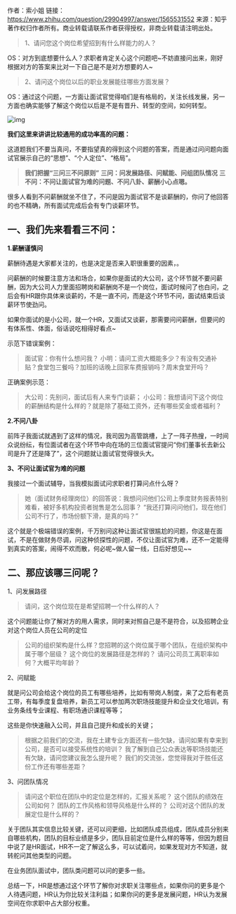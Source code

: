 作者：索小姐
链接：https://www.zhihu.com/question/29904997/answer/1565531552
来源：知乎
著作权归作者所有。商业转载请联系作者获得授权，非商业转载请注明出处。



> 1、请问您这个岗位希望招到有什么样能力的人？

OS：对方到底想要什么人？求职者肯定关心这个问题吧~不妨直接问出来，刚好根据对方的答案来比对一下自己是不是对方想要的人~

> 2、请问这个岗位以后的职业发展能往哪些方面发展？

OS：通过这个问题，一方面让面试官觉得咱们是有格局的，关注长线发展，另一方面也确实能够了解这个岗位以后是不是有晋升、转型的空间，如何转型。

![img](https://pic1.zhimg.com/50/v2-9523c34cc6cadc13edc8904f0bc545b3_hd.jpg?source=1940ef5c)

**我们这里来讲讲比较通用的成功率高的问题：**

这道题我们不要当真问，不要指望真的得到这个问题的答案，而是通过问问题向面试官展示自己的“思想”、“个人定位”、“格局”。

> **我们把握“三问三不问原则”** **三问：问发展路径、问赋能、问组团队情况** 
> **三不问：不问让面试官为难的问题、不问八卦、薪酬小心点嗯。**

很多人看到不问薪酬就坐不住了，不问是因为面试官不是谈薪酬的，你问了他回答的也不精确，所有面试完成后会有专门谈薪环节。

## 一、我们先来看看三不问：

**1.薪酬谨慎问**

薪酬待遇是大家都关注的，也是决定是否来入职很重要的因素，。

问薪酬的时候要注意方法和场合，如果你是面试的大公司，这个环节就不要问薪酬，因为大公司人力里面招聘岗和薪酬岗不是一个岗位，面试时候问了也白问，之后会有HR跟你具体来谈薪的，不是一直不问，而是这个环节不问，面试结束后谈薪环节使劲问。

如果你面试的是小公司，就一个HR，又面试又谈薪，那需要问问薪酬，但要问的有体系性、体面，俗话说吃相得好看点~

示范下错误案例：

> 面试官：你有什么想问我？ 小明：请问工资大概能多少？有没有交通补贴？食堂包三餐吗？加班的话晚上回家车费报销吗？周末食堂开吗？

正确案例示范：

> 大公司：先别问，面试后有人来专门谈薪；
> 小公司：我想请问下这个岗位的薪酬结构是什么样的？就是除了基础工资外，还有哪些奖金或者福利？

**2.不问八卦**

前阵子我面试就遇到了这样的情况，我司因为高管跳槽，上了一阵子热搜，一时间众说纷纭，有位面试者在这个环节中向在场的三位面试官提问“你们董事长去新公司是升了还是降了”，这个问题就让面试官觉得很头大。

**3、不问让面试官为难的问题**

我接过一个面试辅导，当我模拟面试问求职者打算问点什么呀？

> 她（面试财务经理岗位）的回答说：我想问问他们公司上季度财务报表特别难看，被好多机构投资者抛售是怎么回事？
> “我还打算问问他们，现在他们公司不行了，市场份额下滑，是真的吗？”

这个就是个极端错误的案例，千万别问这种让面试官很尴尬的问题，你这是在面试，不是在做财务尽调，问这种侦探性的问题，不仅让面试官为难，还不一定能得到真实的答案，闹得不欢而散，何必呢~做人留一线，日后好想见~~

## 二、那应该哪三问呢？

1、问发展路径

> 请问，这个岗位现在是希望招聘一个什么样的人？

这个问题能让你了解对方的用人需求，同时来对照自己是不是符合，以及招聘企业对这个岗位人员在公司的定位

> 公司的组织架构是什么样？您招聘的这个岗位属于哪个团队，在组织架构中属于哪个层级？ 这个岗位的发展路径是怎样的？ 请问公司员工离职率如何？大概平均年龄？

2、问赋能

就是问公司会给这个岗位的员工有哪些培养，比如有带岗人制度，来了之后有老员工带，有每季度复盘培养，新员工可以参加两次职场技能提升和企业文化培训，有业务条线专业课程、有职场通识课程等等；

这些是你快速融入公司，并且自己提升和成长的关键；

> 根据之前我们的交流，我在土建专业方面还有一些欠缺，请问如果有幸来到公司，是否可以接受系统性的培训？ 我了解到自己公众表达等职场技能还有欠缺，请问您建议我怎么提升呢？ 我们的交流张，您觉得我对于胜任这份工作还有哪些差距？

3、问团队情况

> 请问这个职位在团队中的定位是怎样的，汇报关系呢？ 这个团队的绩效在公司如何？ 团队的工作风格和领导风格是什么样的？ 公司对这个团队的发展定位是什么样的？

关于团队其实信息比较关键，还可以问更细，比如团队成员组成，团队成员分别来自哪些机构，团队的目标业绩是多少，团队目前定位是什么样的等等，但因为题目中说了是HR面试，HR不一定了解这么多，可以试着问，如果发现对方不知道，就转舵问其他类型的问题。

在业务团队面试中，团队类问题可以问的更多一些。

总结一下，HR是想通过这个环节了解你对求职关注哪些点，如果你问的更多是个人待遇问题，HR认为你比较关注利益；如果你问的更多是发展问题，HR认为发展空间在你求职中占大部分权重。